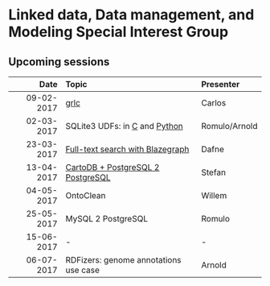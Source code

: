 #  Linked data, Data management, and Modeling Special Interest Group

## Upcoming sessions

| Date          | Topic                                      | Presenter  |
| -------------:|:------------------------------------------ |:---------- |
| 09-02-2017    | [grlc](./workshops/grlc.md)                | Carlos     |
| 02-03-2017    | SQLite3 UDFs: in [C](workshops/sqlite3_udfs/c/) and [Python](workshops/sqlite3_udfs/python)| Romulo/Arnold|
| 23-03-2017    | [Full-text search with Blazegraph](workshops/solr-blazegraph)           | Dafne      |
| 13-04-2017    | [CartoDB + PostgreSQL 2 PostgreSQL](workshops/cartodb-fdw)          | Stefan     |
| 04-05-2017    | OntoClean                                  | Willem     |
| 25-05-2017    | MySQL 2 PostgreSQL                         | Romulo     |
| 15-06-2017    | -                                          | -          |
| 06-07-2017    | RDFizers: genome annotations use case      | Arnold     |

